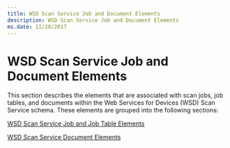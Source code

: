 ```yaml
---
title: WSD Scan Service Job and Document Elements
description: WSD Scan Service Job and Document Elements
ms.date: 11/28/2017
---
```


# WSD Scan Service Job and Document Elements


This section describes the elements that are associated with scan jobs, job tables, and documents within the Web Services for Devices (WSD) Scan Service schema. These elements are grouped into the following sections:

[WSD Scan Service Job and Job Table Elements](wsd-scan-service-job-and-job-table-elements.md)

[WSD Scan Service Document Elements](wsd-scan-service-document-elements.md)

 

 





